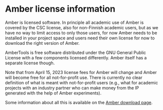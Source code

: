# Amber license information

Amber is licensed software. In principle all academic use of Amber is covered by the
CSC license, also for non-Finnish academic users, but as we have no way to limit
access to only those users, for now Amber needs to be installed in your project
space and users need their own license for now to download the right version of
Amber.

AmberTools is free software distributed under the GNU General Public License with a
few components licensed differently. Amber itself has a separate license though.

Note that from April 15, 2023 license fees for Amber will change and Amber will
become free for all not-for-profit use. There is currently no clear definition of what
is meant with not-for-profit users (e.g., what for academic projects with an industry
partner who can make money from the IP generated with the help of Amber experiments).

Some information about all this is available on the
[Amber download page](https://ambermd.org/GetAmber.php).
